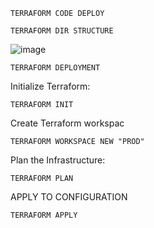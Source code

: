 ``` TERRAFORM CODE DEPLOY ``` 


``` TERRAFORM DIR STRUCTURE ```

![image](https://github.com/user-attachments/assets/bd737a83-f900-4a83-938a-6d40dc6eb6d0)


``` TERRAFORM DEPLOYMENT ```

Initialize Terraform:
```
TERRAFORM INIT
```

 Create Terraform workspac
```
TERRAFORM WORKSPACE NEW "PROD"
```

Plan the Infrastructure:
```
TERRAFORM PLAN
```

APPLY TO CONFIGURATION
```
TERRAFORM APPLY
```

